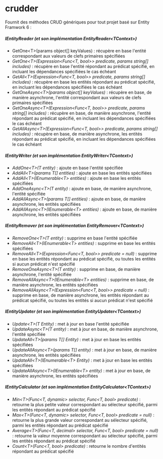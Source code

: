 # crudder

<p>Fournit des méthodes CRUD génériques pour tout projet basé sur Entity Framwork 6 :</p>
<h5>IEntityReader (et son implémentation <em>EntityReader&lt;TContext&gt;</em>)</h5>
<ul>
  <li>GetOne&lt;T&gt;(params object[] keyValues) : récupère en base l'entité correspondant aux valeurs de clefs primaires spécifiées</li>
  <li><em>GetOne&lt;T&gt;(Expression&lt;Func&lt;T, bool&gt;&gt; predicate, params string[] includes)</em> : récupère en base l'entité répondant au prédicat spécifié, en incluant les dépendances spécifiées le cas échéant</li>
  <li><em>GetAll&lt;T&gt;(Expression&lt;Func&lt;T, bool&gt;&gt; predicate, params string[] includes)</em> : récupère en base les entités répondant au prédicat spécifié, en incluant les dépendances spécifiées le cas échéant</li>
  <li><em>GetOneAsync&lt;T&gt;(params object[] keyValues)</em> : récupère en base, de manière asynchrone, l'entité correspondant aux valeurs de clefs primaires spécifiées</li>
  <li><em>GetOneAsync&lt;T&gt;(Expression&lt;Func&lt;T, bool&gt;&gt; predicate, params string[] includes)</em> : récupère en base, de manière asynchrone, l'entité répondant au prédicat spécifié, en incluant les dépendances spécifiées le cas échéant</li>
  <li><em>GetAllAsync&lt;T&gt;(Expression&lt;Func&lt;T, bool&gt;&gt; predicate, params string[] includes)</em> : récupère en base, de manière asynchrone, les entités répondant au prédicat spécifié, en incluant les dépendances spécifiées le cas échéant</li>
</ul>

<h5>IEntityWriter (et son implémentation <em>EntityWriter&lt;TContext&gt;</em>)</h5>
<ul>
  <li><em>AddOne&lt;T&gt;(T entity)</em> : ajoute en base l'entité spécifiée</li>
  <li><em>AddAll&lt;T&gt;(params T[] entities)</em> : ajoute en base les entités spécifiées</li>
  <li><em>AddAll&lt;T&gt;(IEnumerable&lt;T&gt; entities)</em> : ajoute en base les entités spécifiées</li>
  <li><em>AddOneAsync&lt;T&gt;(T entity)</em> : ajoute en base, de manière asynchrone, l'entité spécifiée</li>
  <li><em>AddAllAsync&lt;T&gt;(params T[] entities)</em> : ajoute en base, de manière asynchrone, les entités spécifiées</li>
  <li><em>AddAllAsync&lt;T&gt;(IEnumerable&lt;T&gt; entities)</em> : ajoute en base, de manière asynchrone, les entités spécifiées</li>
</ul>

<h5>IEntityRemover (et son implémentation <em style="letter-spacing: 0.0px;">EntityRemover&lt;TContext&gt;</em>)</h5>
<ul>
  <li><em>RemoveOne&lt;T&gt;(T entity)</em> : supprime en base l'entité spécifiée</li>
  <li><em>RemoveAll&lt;T&gt;(IEnumerable&lt;T&gt; entities)</em> : supprime en base les entités spécifiées</li>
  <li><em>RemoveAll&lt;T&gt;(Expression&lt;Func&lt;T, bool&gt;&gt; predicate = null)</em> : supprime en base les entités répondant au prédicat spécifié, ou toutes les entités si aucun prédicat n'est spécifié</li>
  <li><em>RemoveOneAsync&lt;T&gt;(T entity)</em> : supprime en base, de manière asynchrone, l'entité spécifiée</li>
  <li><em>RemoveAll<em>Async</em>&lt;T&gt;(IEnumerable&lt;T&gt; entities)</em> : supprime en base, de manière asynchrone, les entités spécifiées</li>
  <li><em>RemoveAll<em>Async</em>&lt;T&gt;(Expression&lt;Func&lt;T, bool&gt;&gt; predicate = null)</em> : supprime en base, de manière asynchrone, les entités répondant au prédicat spécifié, ou toutes les entités si aucun prédicat n'est spécifié</li>
</ul>

<h5>IEntityUpdater (et son implémentation <em style="letter-spacing: 0.0px;">EntityUpdater&lt;TContext&gt;</em>)</h5>
<ul>
  <li><em>Update&lt;T&gt;(T Entity)</em> : met à jour en base l'entité spécifiée</li>
  <li><em>UpdateAsync&lt;T&gt;(T entity)</em> : met à jour en base, de manière asynchrone, l'entité spécifiée</li>
  <li><em>UpdateAll&lt;T&gt;(params T[] Entity)</em></strong> : met à jour en base les entités spécifiées</li>
  <li><em>UpdateAllAsync&lt;T&gt;(params T[] entity)</em> : met à jour en base, de manière asynchrone, les entités spécifiées</li>
  <li><em>UpdateAll&lt;T&gt;(IEnumerable&lt;T&gt; Entity)</em> : met à jour en base les entités spécifiées</li>
  <li><em>UpdateAllAsync&lt;T&gt;(IEnumerable&lt;T&gt; entity)</em> : met à jour en base, de manière asynchrone, les entités spécifiées</li>
</ul>

<h5>IEntityCalculator (et son implémentation <em>EntityCalculator&lt;TContext&gt;</em>)</h5>
<ul>
  <li><em>Min&lt;T&gt;(Func&lt;T, dynamic&gt; selector, Func&lt;T, bool&gt; predicate)</em> : retourne la plus petite valeur correspondant au sélecteur spécifié, parmi les entités répondant au prédicat spécifié</li>
  <li><em>Max&lt;T&gt;(Func&lt;T, dynamic&gt; selector, Func&lt;T, bool&gt; predicate = null)</em> : retourne la plus grande valeur correspondant au sélecteur spécifié, parmi les entités répondant au prédicat spécifié</li>
  <li><em>Average&lt;T&gt;(Func&lt;T, decimal&gt; selector, Func&lt;T, bool&gt; predicate = null)</em> : retourne la valeur moyenne correspondant au sélecteur spécifié, parmi les entités répondant au prédicat spécifié</li>
  <li><em>Count&lt;T&gt;(Func&lt;T, bool&gt; predicate)</em> : retourne le nombre d'entités répondant au prédicat spécifié</li>
</ul>
